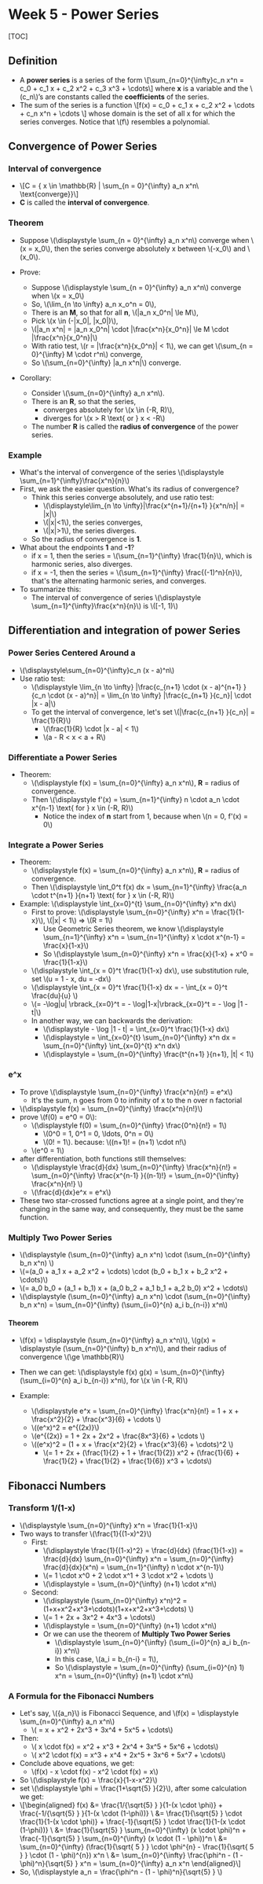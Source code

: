 # Week 5 - Power Series

[TOC]

## Definition

* A **power series** is a series of the form \\[\sum_{n=0}^{\infty}c_n x^n = c_0 + c_1 x + c_2 x^2 + c_3 x^3 + \cdots\\] where **x** is a variable and the \\(c_n\\)’s are constants called the **coefficients** of the series.
* The sum of the series is a function \\[f(x) = c_0 + c_1 x + c_2 x^2 + \cdots + c_n x^n + \cdots \\] whose domain is the set of all x for which the series converges. Notice that \\(f\\) resembles a polynomial.

## Convergence of Power Series

### Interval of convergence

* \\[C = \{ x \in \mathbb{R} | \sum_{n = 0}^{\infty} a_n x^n\ \text{converge}\}\\]
* **C** is called the **interval of convergence**.

### Theorem

* Suppose \\(\displaystyle \sum_{n = 0}^{\infty} a_n x^n\\) converge when \\(x = x_0\\), then the series converge absolutely x between \\(-x_0\\) and \\(x_0\\).

* Prove:
    * Suppose \\(\displaystyle \sum_{n = 0}^{\infty} a_n x^n\\) converge when \\(x = x_0\\)
    * So, \\(\lim_{n \to \infty} a_n x_o^n = 0\\),
    * There is an **M**, so that for all **n**, \\(|a_n x_0^n| \le M\\),
    * Pick \\(x \in (-|x_0|, |x_0|)\\),
    * \\(|a_n x^n| = |a_n x_0^n| \cdot |\frac{x^n}{x_0^n}| \le M \cdot |\frac{x^n}{x_0^n}|\\)
    * With ratio test, \\(r = |\frac{x^n}{x_0^n}| < 1\\), we can get \\(\sum_{n = 0}^{\infty} M \cdot r^n\\) converge,
    * So \\(\sum_{n=0}^{\infty} |a_n x^n|\\) converge.

* Corollary:
    * Consider \\(\sum_{n=0}^{\infty} a_n x^n\\).
    * There is an **R**, so that the series,
        * converges absolutely for \\(x \in (-R, R)\\),
        * diverges for \\(x > R \text{ or } x < -R\\)
    * The number **R** is called the **radius of convergence** of the power series.

### Example

* What's the interval of convergence of the series \\(\displaystyle \sum_{n=1}^{\infty}\frac{x^n}{n}\\)
* First, we ask the easier question. What's its radius of convergence?
    * Think this series converge absolutely, and use ratio test:
        * \\(\displaystyle\lim_{n \to \infty}|\frac{x^{n+1}/{n+1} }{x^n/n}| = |x|\\)
        * \\(|x|<1\\), the series converges,
        * \\(|x|>1\\), the series diverges.
    * So the radius of convergence is **1**.
* What about the endpoints **1** and **-1**?
    * if x = 1, then the series = \\(\sum_{n=1}^{\infty} \frac{1}{n}\\), which is harmonic series, also diverges.
    * if x = -1, then the series = \\(\sum_{n=1}^{\infty} \frac{(-1)^n}{n}\\), that's the alternating harmonic series, and converges.
* To summarize this: 
    * The interval of convergence of series \\(\displaystyle \sum_{n=1}^{\infty}\frac{x^n}{n}\\) is \\([-1, 1)\\)

## Differentiation and integration of power Series

### Power Series Centered Around a

* \\(\displaystyle\sum_{n=0}^{\infty}c_n (x - a)^n\\)
* Use ratio test:
    * \\(\displaystyle \lim_{n \to \infty} |\frac{c_{n+1} \cdot (x - a)^{n+1} }{c_n \cdot (x - a)^n}| = \lim_{n \to \infty} |\frac{c_{n+1} }{c_n}| \cdot |x - a|\\)
    * To get the interval of convergence, let's set \\(|\frac{c_{n+1} }{c_n}| = \frac{1}{R}\\)
        * \\(\frac{1}{R} \cdot |x - a| < 1\\)
        * \\(a - R < x < a + R\\)

### Differentiate a Power Series

* Theorem: 
    * \\(\displaystyle f(x) = \sum_{n=0}^{\infty} a_n x^n\\), **R** = radius of convergence.
    * Then \\(\displaystyle f'(x) = \sum_{n=1}^{\infty} n \cdot a_n \cdot x^{n-1} \text{ for } x \in (-R, R)\\)
        * Notice the index of **n** start from 1, because when \\(n = 0, f'(x) = 0\\)

### Integrate a Power Series

* Theorem: 
    * \\(\displaystyle f(x) = \sum_{n=0}^{\infty} a_n x^n\\), **R** = radius of convergence.
    * Then \\(\displaystyle \int_0^t f(x) dx = \sum_{n=1}^{\infty} \frac{a_n \cdot t^{n+1} }{n+1} \text{ for } x \in (-R, R)\\)
* Example: \\(\displaystyle \int_{x=0}^{t} \sum_{n=0}^{\infty} x^n dx\\)
    * First to prove: \\(\displaystyle \sum_{n=0}^{\infty} x^n = \frac{1}{1-x}\\), \\(|x| < 1\\) => \\(R = 1\\)
        * Use Geometric Series theorem, we know \\(\displaystyle \sum_{n=1}^{\infty} x^n = \sum_{n=1}^{\infty} x \cdot x^{n-1} = \frac{x}{1-x}\\)
        * So \\(\displaystyle \sum_{n=0}^{\infty} x^n = \frac{x}{1-x} + x^0 = \frac{1}{1-x}\\)
    * \\(\displaystyle \int_{x = 0}^t \frac{1}{1-x} dx\\), use substitution rule, set \\(u = 1 - x, du = -dx\\)
    * \\(\displaystyle \int_{x = 0}^t \frac{1}{1-x} dx = - \int_{x = 0}^t \frac{du}{u} \\)
    * \\(= -\log|u| \rbrack_{x=0}^t = - \log|1-x|\rbrack_{x=0}^t = - \log |1 - t|\\)
    * In another way, we can backwards the derivation:
        * \\(\displaystyle - \log |1 - t| = \int_{x=0}^t \frac{1}{1-x} dx\\)
        * \\(\displaystyle = \int_{x=0}^{t} \sum_{n=0}^{\infty} x^n dx = \sum_{n=0}^{\infty} \int_{x=0}^{t} x^n dx\\)
        * \\(\displaystyle = \sum_{n=0}^{\infty} \frac{t^{n+1} }{n+1}, |t| < 1\\)

### e^x

* To prove \\(\displaystyle \sum_{n=0}^{\infty} \frac{x^n}{n!} = e^x\\)
    *  It's the sum, n goes from 0 to infinity of x to the n over n factorial
* \\(\displaystyle f(x) = \sum_{n=0}^{\infty} \frac{x^n}{n!}\\)
* prove \\(f(0) = e^0 = 0\\):
    * \\(\displaystyle f(0) = \sum_{n=0}^{\infty} \frac{0^n}{n!} = 1\\)
        * \\(0^0 = 1, 0^1 = 0, \ldots, 0^n = 0\\)
        * \\(0! = 1\\). because: \\((n+1)! = (n+1) \cdot n!\\)
    * \\(e^0 = 1\\)
* after differentiation, both functions still themselves:
    * \\(\displaystyle \frac{d}{dx} \sum_{n=0}^{\infty} \frac{x^n}{n!} = \sum_{n=0}^{\infty} \frac{x^{n-1} }{(n-1)!} = \sum_{n=0}^{\infty} \frac{x^n}{n!} \\)
    * \\(\frac{d}{dx}e^x = e^x\\)
 *  These two star-crossed functions agree at a single point, and they're changing in the same way, and consequently, they must be the same function. 

### Multiply Two Power Series

* \\(\displaystyle (\sum_{n=0}^{\infty} a_n x^n) \cdot (\sum_{n=0}^{\infty} b_n x^n) \\)
* \\(=(a_0 + a_1 x + a_2 x^2 + \cdots) \cdot (b_0 + b_1 x + b_2 x^2 + \cdots)\\)
* \\(= a_0 b_0 + (a_1 + b_1) x + (a_0 b_2 + a_1 b_1 + a_2 b_0) x^2 + \cdots\\)
* \\(\displaystyle (\sum_{n=0}^{\infty} a_n x^n) \cdot (\sum_{n=0}^{\infty} b_n x^n) = \sum_{n=0}^{\infty} (\sum_{i=0}^{n} a_i b_{n-i}) x^n\\)

#### Theorem

* \\(f(x) = \displaystyle (\sum_{n=0}^{\infty} a_n x^n)\\), \\(g(x) = \displaystyle (\sum_{n=0}^{\infty} b_n x^n)\\), and their radius of convergence \\(\ge \mathbb{R}\\)
* Then we can get: \\(\displaystyle f(x) g(x) = \sum_{n=0}^{\infty} (\sum_{i=0}^{n} a_i b_{n-i}) x^n\\), for \\(x \in (-R, R)\\)

* Example: 
    * \\(\displaystyle e^x = \sum_{n=0}^{\infty} \frac{x^n}{n!} = 1 + x + \frac{x^2}{2} + \frac{x^3}{6} + \cdots \\)
    * \\((e^x)^2 = e^{(2x)}\\)
    * \\(e^{(2x)} = 1 + 2x + 2x^2 + \frac{8x^3}{6} + \cdots \\)
    * \\((e^x)^2 = (1 + x + \frac{x^2}{2} + \frac{x^3}{6} + \cdots)^2 \\)
        * \\(= 1 + 2x + (\frac{1}{2} + 1 + \frac{1}{2}) x^2 + (\frac{1}{6} + \frac{1}{2} + \frac{1}{2} + \frac{1}{6}) x^3 + \cdots\\)

## Fibonacci Numbers

### Transform 1/(1-x)

* \\(\displaystyle \sum_{n=0}^{\infty} x^n = \frac{1}{1-x}\\)
* Two ways to transfer \\(\frac{1}{(1-x)^2}\\)
    * First:
        * \\(\displaystyle \frac{1}{(1-x)^2} = \frac{d}{dx} (\frac{1}{1-x}) = \frac{d}{dx} \sum_{n=0}^{\infty} x^n = \sum_{n=0}^{\infty} \frac{d}{dx}(x^n) = \sum_{n=1}^{\infty} n \cdot x^{n-1}\\)
        * \\(= 1 \cdot x^0 + 2 \cdot x^1 + 3 \cdot x^2 + \cdots \\)
        * \\(\displaystyle = \sum_{n=0}^{\infty} (n+1) \cdot x^n\\)
    * Second:
        * \\(\displaystyle (\sum_{n=0}^{\infty} x^n)^2 = (1+x+x^2+x^3+\cdots)(1+x+x^2+x^3+\cdots) \\)
        * \\(= 1 + 2x + 3x^2 + 4x^3 + \cdots\\)
        * \\(\displaystyle = \sum_{n=0}^{\infty} (n+1) \cdot x^n\\)
        * Or we can use the theorem of **Multiply Two Power Series** 
            * \\(\displaystyle \sum_{n=0}^{\infty} (\sum_{i=0}^{n} a_i b_{n-i}) x^n\\)
            * In this case, \\(a_i = b_{n-i} = 1\\),
            * So  \\(\displaystyle = \sum_{n=0}^{\infty} (\sum_{i=0}^{n} 1) x^n = \sum_{n=0}^{\infty} (n+1) \cdot x^n\\)

### A Formula for the Fibonacci Numbers

* Let's say, \\({a_n}\\) is Fibonacci Sequence, and \\(f(x) = \displaystyle \sum_{n=0}^{\infty} a_n x^n\\)
    * \\( = x + x^2 + 2x^3 + 3x^4 + 5x^5 + \cdots\\)
* Then:
    * \\( x \cdot f(x) = x^2 + x^3 + 2x^4 + 3x^5 + 5x^6 + \cdots\\)
    * \\( x^2 \cdot f(x) = x^3 + x^4 + 2x^5 + 3x^6 + 5x^7 + \cdots\\)  
* Conclude above equations, we get:
    * \\(f(x) - x \cdot f(x) - x^2 \cdot f(x) = x\\)
* So \\(\displaystyle f(x) = \frac{x}{1-x-x^2}\\)
* set \\(\displaystyle \phi = \frac{1+\sqrt{5} }{2}\\), after some calculation we get:
* \\[\begin{aligned} 
    f(x) &= \frac{1/{\sqrt{5} } }{1-(x \cdot \phi)} + \frac{-1/{\sqrt{5} } }{1-(x \cdot (1-\phi))} \\
    &= \frac{1}{\sqrt{5} } \cdot \frac{1}{1-(x \cdot \phi)} + \frac{-1}{\sqrt{5} } \cdot \frac{1}{1-(x \cdot (1-\phi))} \\
    &= \frac{1}{\sqrt{5} } \sum_{n=0}^{\infty} (x \cdot \phi)^n + \frac{-1}{\sqrt{5} } \sum_{n=0}^{\infty} (x \cdot (1 - \phi))^n \\
    &= \sum_{n=0}^{\infty} (\frac{1}{\sqrt{ 5 } } \cdot \phi^{n} - \frac{1}{\sqrt{ 5 } } \cdot (1 - \phi)^{n}) x^n \\
    &= \sum_{n=0}^{\infty} \frac{\phi^n - (1 - \phi)^n}{\sqrt{5} } x^n = \sum_{n=0}^{\infty} a_n x^n
    \end{aligned}\\]
* So, \\(\displaystyle a_n = \frac{\phi^n - (1 - \phi)^n}{\sqrt{5} } \\)

